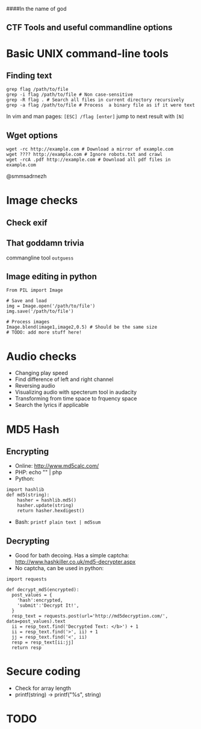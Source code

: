 ####In the name of god

## CTF Tools and useful commandline options

Basic UNIX command-line tools
=============================

Finding text
------------
```
grep flag /path/to/file
grep -i flag /path/to/file # Non case-sensitive
grep -R flag . # Search all files in current directory recursively
grep -a flag /path/to/file # Process  a binary file as if it were text
```

In vim and man pages: `[ESC] /flag [enter]` jump to next result with `[N]`

Wget options
------------
```
wget -rc http://example.com # Download a mirror of example.com
wget ???? http://example.com # Ignore robots.txt and crawl
wget -rcA .pdf http://example.com # Download all pdf files in example.com
```
@smmsadrnezh


Image checks
============

Check exif
----------

That goddamn trivia
------------------
commangline tool `outguess`

Image editing in python
-----------------------
```
From PIL import Image

# Save and load
img = Image.open('/path/to/file')
img.save('/path/to/file')

# Process images
Image.blend(image1,image2,0.5) # Should be the same size
# TODO: add more stuff here!
```


Audio checks
============
* Changing play speed
* Find difference of left and right channel
* Reversing audio
* Visualizing audio with specterum tool in audacity
* Transforming from time space to frquency space
* Search the lyrics if applicable

MD5 Hash
========
Encrypting
----------
* Online: http://www.md5calc.com/
* PHP: echo "<?=md5('plain text');?>" | php
* Python:
```
import hashlib
def md5(string):
	hasher = hashlib.md5()
	hasher.update(string)
	return hasher.hexdigest()
```
* Bash: `printf plain text | md5sum`

Decrypting
----------
* Good for bath decoing. Has a simple captcha: http://www.hashkiller.co.uk/md5-decrypter.aspx
* No captcha, can be used in python:
```
import requests

def decrypt_md5(encrypted):
  post_values = {
    'hash':encrypted,
    'submit':'Decrypt It!',
  }
  resp_text = requests.post(url='http://md5decryption.com/', data=post_values).text
  ii = resp_text.find('Decrypted Text: </b>') + 1
  ii = resp_text.find('>', ii) + 1
  jj = resp_text.find('<', ii)
  resp = resp_text[ii:jj]
  return resp
```

Secure coding
=============
* Check for array length
* printf(string) -> printf("%s", string)
# TODO


